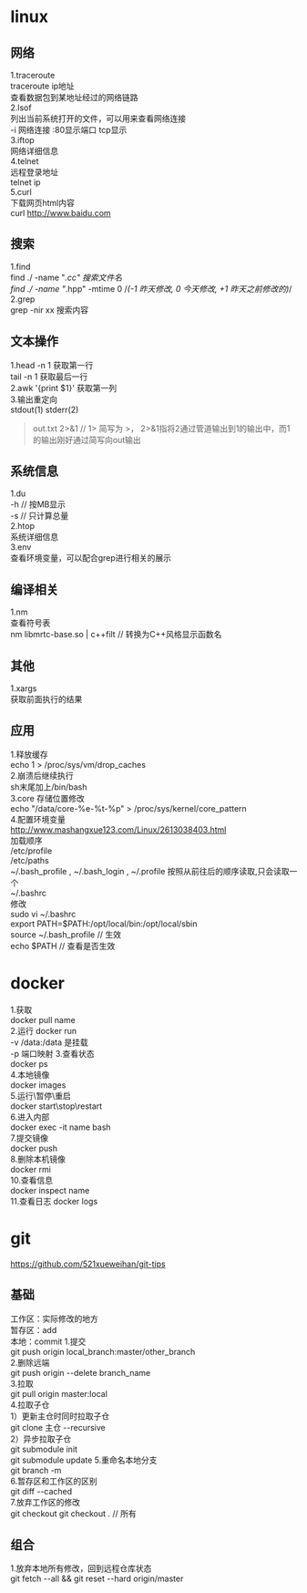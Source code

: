 # linux
## 网络
1.traceroute  
traceroute ip地址  
查看数据包到某地址经过的网络链路  
2.lsof   
列出当前系统打开的文件，可以用来查看网络连接  
-i 网络连接 :80显示端口 tcp显示  
3.iftop  
网络详细信息  
4.telnet  
远程登录地址  
telnet ip  
5.curl  
下载网页html内容  
curl http://www.baidu.com  
## 搜索
1.find  
find ./ -name "*.cc" 搜索文件名  
find ./ -name "*.hpp" -mtime 0 /*(-1 昨天修改, 0 今天修改, +1 昨天之前修改的)*/   
2.grep  
grep -nir xx 搜索内容   
## 文本操作
1.head -n 1 获取第一行  
  tail -n 1 获取最后一行  
2.awk '{print $1}' 获取第一列  
3.输出重定向  
stdout(1) stderr(2)    
>out.txt 2>&1 // 1> 简写为 >， 2>&1指将2通过管道输出到1的输出中，而1的输出刚好通过简写向out输出  
## 系统信息
1.du   
-h // 按MB显示  
-s // 只计算总量  
2.htop  
系统详细信息  
3.env  
查看环境变量，可以配合grep进行相关的展示  
## 编译相关
1.nm  
查看符号表  
nm libmrtc-base.so | c++filt // 转换为C++风格显示函数名  
## 其他
1.xargs  
获取前面执行的结果
## 应用
1.释放缓存  
echo 1 > /proc/sys/vm/drop_caches  
2.崩溃后继续执行  
sh末尾加上/bin/bash  
3.core 存储位置修改  
echo "/data/core-%e-%t-%p" > /proc/sys/kernel/core_pattern  
4.配置环境变量   
http://www.mashangxue123.com/Linux/2613038403.html    
加载顺序  
/etc/profile  
/etc/paths  
~/.bash_profile , ~/.bash_login , ~/.profile 按照从前往后的顺序读取,只会读取一个  
~/.bashrc  
修改   
sudo vi ~/.bashrc  
export PATH=$PATH:/opt/local/bin:/opt/local/sbin  
source ~/.bash_profile // 生效  
echo $PATH // 查看是否生效 

# docker
1.获取  
docker pull name  
2.运行
docker run       
-v /data:/data 是挂载  
-p 端口映射
3.查看状态  
docker ps      
4.本地镜像  
docker images    
5.运行\暂停\重启  
docker start\stop\restart    
6.进入内部  
docker exec -it name bash   
7.提交镜像  
docker push   
8.删除本机镜像  
docker rmi   
10.查看信息  
docker inspect name  
11.查看日志
docker logs


# git  
https://github.com/521xueweihan/git-tips  
## 基础
工作区：实际修改的地方  
暂存区：add    
本地：commit
1.提交  
git push origin local_branch:master/other_branch  
2.删除远端  
git push origin --delete branch_name  
3.拉取  
git pull origin master:local  
4.拉取子仓  
1）更新主仓时同时拉取子仓  
git clone 主仓 --recursive  
2）异步拉取子仓  
git submodule init  
git submodule update 
5.重命名本地分支  
git branch -m <new-branch-name>  
6.暂存区和工作区的区别  
git diff --cached  
7.放弃工作区的修改  
git checkout <file name>
git checkout . // 所有  
  
  
## 组合
1.放弃本地所有修改，回到远程仓库状态  
git fetch --all && git reset --hard origin/master  




